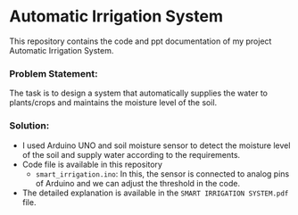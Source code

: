 # Automatic Irrigation System
This repository contains the code and ppt documentation of my project Automatic Irrigation System.

### Problem Statement:
The task is to design a system that automatically supplies the water to plants/crops and maintains the moisture level of the soil.

### Solution:
* I used Arduino UNO and soil moisture sensor to detect the moisture level of the soil and supply water according to the requirements.
* Code file is available in this repository
    * `smart_irrigation.ino`: In this, the sensor is connected to analog pins of Arduino and we can adjust the threshold in the code.
* The detailed explanation is available in the `SMART IRRIGATION SYSTEM.pdf` file.
